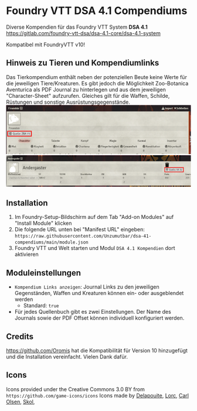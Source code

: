 # Foundry VTT DSA 4.1 Compendiums

Diverse Kompendien für das Foundry VTT System **DSA 4.1**  
https://gitlab.com/foundry-vtt-dsa/dsa-4.1-core/dsa-4.1-system

Kompatibel mit FoundryVTT v10!


## Hinweis zu Tieren und Kompendiumlinks
Das Tierkompendium enthält neben der potenziellen Beute keine Werte für die jeweiligen Tiere/Kreaturen. 
Es gibt jedoch die Möglichkeit Zoo-Botanica Aventurica als PDF Journal zu hinterlegen und aus dem jeweiligen "Character-Sheet" aufzurufen.
Gleiches gilt für die Waffen, Schilde, Rüstungen und sonstige Ausrüstungsgegenstände.  
![](img/characterSourceBookLink.png)
![](img/meleeWeaponSourceBookLink.png)


## Installation

1. Im Foundry-Setup-Bildschirm auf dem Tab "Add-on Modules" auf "Install Module" klicken
2. Die folgende URL unten bei "Manifest URL" eingeben: `https://raw.githubusercontent.com/Unzumutbar/dsa-41-compendiums/main/module.json`
3. Foundry VTT und Welt starten und Modul `DSA 4.1 Kompendien` dort aktivieren


## Moduleinstellungen

- `Kompendium Links anzeigen`: Journal Links zu den jeweiligen Gegenständen, Waffen und Kreaturen können ein- oder ausgeblendet werden
  - Standard: `true`
- Für jedes Quellenbuch gibt es zwei Einstellungen. Der Name des Journals sowie der PDF Offset können individuell konfiguriert werden.



## Credits

https://github.com/Oromis hat die Kompatibilität für Version 10 hinzugefügt und die Installation vereinfacht.
Vielen Dank dafür.

## Icons

Icons provided under the Creative Commons 3.0 BY from `https://github.com/game-icons/icons`
Icons made by [Delapouite](https://delapouite.com/), [Lorc](https://lorcblog.blogspot.com/), [Carl Olsen](https://twitter.com/unstoppableCarl), [Skol](https://twitter.com/unstoppableCarl), 
